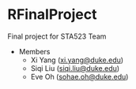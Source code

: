 RFinalProject
=============

Final project for STA523 Team

* Members
  * Xi Yang (xi.yang@duke.edu)
  * Siqi Liu (siqi.liu@duke.edu)
  * Eve Oh (sohae.oh@duke.edu)

